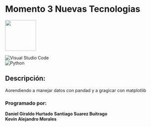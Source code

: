 # Momento 3 Nuevas Tecnologias

<p>
  <img widht="100" height="100" src="https://user-images.githubusercontent.com/117608208/221367825-94644cb5-e681-4388-93be-1f48e28eacc5.png">
</p>

![Visual Studio Code](https://img.shields.io/badge/Visual%20Studio%20Code-0078d7.svg?style=for-the-badge&logo=visual-studio-code&logoColor=white)   
![Python](https://img.shields.io/badge/python-3670A0?style=for-the-badge&logo=python&logoColor=ffdd54)

## Descripción:
Aorendiendo a manejar datos con pandad y a gragicar con matplotlib

### Programado por: 
**Daniel Giraldo Hurtado**
**Santiago Suarez Buitrago**   
**Kevin Alejandro Morales**   

